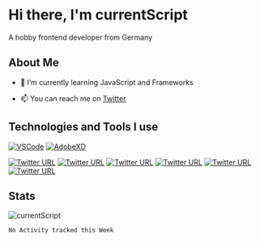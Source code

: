 # Hi there, I'm currentScript

A hobby frontend developer from Germany

## About Me

- 🌱 I’m currently learning JavaScript and Frameworks

- 📫 You can reach me on [Twitter](https://twitter.com/CurrentScript)

## Technologies and Tools I use

[![VSCode](https://img.shields.io/twitter/url?color=007acc&label=VSCode&logo=visual%20studio%20code&style=flat-square&url=https://code.visualstudio.com/)](https://code.visualstudio.com/) [![AdobeXD](https://img.shields.io/twitter/url?color=ff26be&label=AdobeXD&logo=adobe%20xd&logoColor=ffffff&style=flat-square&url=https://www.adobe.com/de/products/xd.html?sdid=91BF525M&mv=search&ef_id=CjwKCAjwyo36BRAXEiwA24CwGX14X6y1Ox2O2nLaxfJbrQtUSOlO7DabshGAOzGbF7xvooiOhH9yWhoCYeUQAvD_BwE:G:s&s_kwcid=AL!3085!3!394597829423!e!!g!!adobe%20xd!1642716682!71269803108)](https://www.adobe.com/de/products/xd.html?sdid=91BF525M&mv=search&ef_id=CjwKCAjwyo36BRAXEiwA24CwGX14X6y1Ox2O2nLaxfJbrQtUSOlO7DabshGAOzGbF7xvooiOhH9yWhoCYeUQAvD_BwE:G:s&s_kwcid=AL!3085!3!394597829423!e!!g!!adobe%20xd!1642716682!71269803108)

[![Twitter URL](https://img.shields.io/twitter/url?color=%23E34F26&label=HTML&logo=html5&logoColor=ffffff&style=flat-square&url=https%3A%2F%2Fen.wikipedia.org%2Fwiki%2FHTML)](https://en.wikipedia.org/wiki/HTML)
[![Twitter URL](https://img.shields.io/twitter/url?color=%231572B6&label=CSS&logo=css3&logoColor=ffffff&style=flat-square&url=https%3A%2F%2Fen.wikipedia.org%2Fwiki%2FHTML)](https://en.wikipedia.org/wiki/Cascading_Style_Sheets)
[![Twitter URL](https://img.shields.io/twitter/url?color=%23F7DF1E&label=JavaScript&logo=JavaScript&logoColor=ffffff&style=flat-square&url=https%3A%2F%2Fen.wikipedia.org%2Fwiki%2FHTML)](https://en.wikipedia.org/wiki/JavaScript)
[![Twitter URL](https://img.shields.io/twitter/url?color=%23339933&label=Node.js&logo=node.js&logoColor=ffffff&style=flat-square&url=https%3A%2F%2Fen.wikipedia.org%2Fwiki%2FHTML)](https://nodejs.org/en/)
[![Twitter URL](https://img.shields.io/twitter/url?color=%23CC6699&label=SASS&logo=sass&logoColor=ffffff&style=flat-square&url=https%3A%2F%2Fen.wikipedia.org%2Fwiki%2FHTML)](https://sass-lang.com/)
[![Twitter URL](https://img.shields.io/twitter/url?color=%23F05032&label=GIT&logo=git&logoColor=ffffff&style=flat-square&url=https%3A%2F%2Fen.wikipedia.org%2Fwiki%2FHTML)](https://git-scm.com/)


## Stats

<p><img src="https://github-readme-stats.vercel.app/api?username=currentScript&show_icons=true&theme=dracula" alt="currentScript" /></p>

<!--START_SECTION:waka-->
```text
No Activity tracked this Week
```
<!--END_SECTION:waka-->
